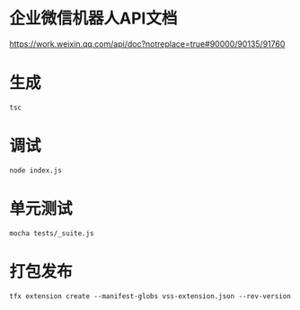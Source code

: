 # 企业微信机器人API文档
https://work.weixin.qq.com/api/doc?notreplace=true#90000/90135/91760

# 生成
```
tsc
```

# 调试
```
node index.js
```

# 单元测试
```
mocha tests/_suite.js
```

# 打包发布
```
tfx extension create --manifest-globs vss-extension.json --rev-version
```